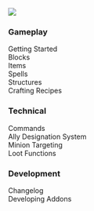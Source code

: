 [![](https://media.forgecdn.net/attachments/228/493/logo_shadow.png)](https://github.com/Electroblob77/Wizardry/wiki)
### Gameplay
Getting Started  
Blocks  
Items  
Spells  
Structures  
Crafting Recipes  
### Technical
Commands  
Ally Designation System  
Minion Targeting  
Loot Functions  
### Development
Changelog  
Developing Addons  